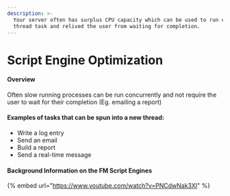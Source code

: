 ```yaml
---
description: >-
  Your server often has surplus CPU capacity which can be used to run concurrent
  thread task and relived the user from waiting for completion.
---
```


# Script Engine Optimization

#### Overview

Often slow running processes can be run concurrently and not require the user to wait for their completion (Eg. emailing a report)

#### **Examples of tasks that can be spun into a new thread:**

* Write a log entry
* Send an email
* Build a report
* Send a real-time message

#### Background Information on the FM Script Engines

{% embed url="https://www.youtube.com/watch?v=PNCdwNak3XI" %}





